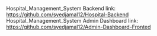 Hospital_Management_System Backend link: https://github.com/syedjamal12/Hospital-Backend
Hospital_Management_System Admin Dashboard link: https://github.com/syedjamal12/Admin-Dashboard-Fronted
